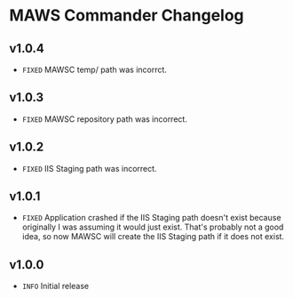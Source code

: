 # MAWS Commander Changelog

## v1.0.4
* `FIXED` MAWSC temp/ path was incorrct.

## v1.0.3
* `FIXED` MAWSC repository path was incorrect.

## v1.0.2
* `FIXED` IIS Staging path was incorrect.

## v1.0.1
* `FIXED` Application crashed if the IIS Staging path doesn't exist because originally I was assuming it would just exist. That's probably not a good idea, so now MAWSC will create the IIS Staging path if it does not exist.

## v1.0.0
* `INFO` Initial release
